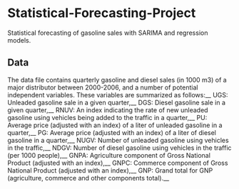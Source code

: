 # Statistical-Forecasting-Project
Statistical forecasting of gasoline sales with SARIMA and regression models.
## Data
The data file contains quarterly gasoline and diesel sales (in 1000 m3) of a major distributor between 2000-2006, and a number of potential independent variables.
These variables are summarized as follows:__
UGS: Unleaded gasoline sale in a given quarter,__
DGS: Diesel gasoline sale in a given quarter,__
RNUV: An index indicating the rate of new unleaded gasoline using vehicles being added
to the traffic in a quarter,__
PU: Average price (adjusted with an index) of a liter of unleaded gasoline in a quarter,__
PG: Average price (adjusted with an index) of a liter of diesel gasoline in a quarter,__
NUGV: Number of unleaded gasoline using vehicles in the traffic,__
NDGV: Number of diesel gasoline using vehicles in the traffic (per 1000 people),__
GNPA: Agriculture component of Gross National Product (adjusted with an index),__
GNPC: Commerce component of Gross National Product (adjusted with an index),__
GNP: Grand total for GNP (agriculture, commerce and other components total).__
